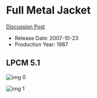 # Full Metal Jacket

[Discussion Post](https://www.avsforum.com/threads/bass-eq-for-filtered-movies.2995212/post-59259574)

* Release Date: 2007-10-23
* Production Year: 1987

## LPCM 5.1

![img 0](https://i.imgur.com/3AxweSr.jpg)

![img 1](https://i.imgur.com/ryDGXLk.png)

